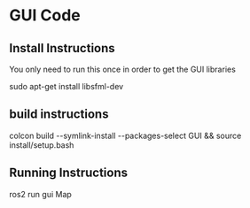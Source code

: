# GUI Code

## Install Instructions

You only need to run this once in order to get the GUI libraries

sudo apt-get install libsfml-dev

## build instructions

colcon build --symlink-install --packages-select GUI && source install/setup.bash 

## Running Instructions

ros2 run gui Map